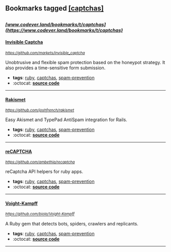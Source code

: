 ## Bookmarks tagged [[captchas]](https://www.codever.land/search?q=[captchas])

_<sup><sup>[www.codever.land/bookmarks/t/captchas](https://www.codever.land/bookmarks/t/captchas)</sup></sup>_
---
#### [Invisible Captcha](https://github.com/markets/invisible_captcha)
_<sup>https://github.com/markets/invisible_captcha</sup>_

Unobtrusive and flexible spam protection based on the honeypot strategy. It also provides a time-sensitive form submission.
* **tags**: [ruby](../tagged/ruby.md), [captchas](../tagged/captchas.md), [spam-prevention](../tagged/spam-prevention.md)
* :octocat: **[source code](https://github.com/markets/invisible_captcha)**
---
#### [Rakismet](https://github.com/joshfrench/rakismet)
_<sup>https://github.com/joshfrench/rakismet</sup>_

Easy Akismet and TypePad AntiSpam integration for Rails.
* **tags**: [ruby](../tagged/ruby.md), [captchas](../tagged/captchas.md), [spam-prevention](../tagged/spam-prevention.md)
* :octocat: **[source code](https://github.com/joshfrench/rakismet)**
---
#### [reCAPTCHA](https://github.com/ambethia/recaptcha)
_<sup>https://github.com/ambethia/recaptcha</sup>_

reCaptcha API helpers for ruby apps.
* **tags**: [ruby](../tagged/ruby.md), [captchas](../tagged/captchas.md), [spam-prevention](../tagged/spam-prevention.md)
* :octocat: **[source code](https://github.com/ambethia/recaptcha)**
---
#### [Voight-Kampff](https://github.com/biola/Voight-Kampff)
_<sup>https://github.com/biola/Voight-Kampff</sup>_

A Ruby gem that detects bots, spiders, crawlers and replicants.
* **tags**: [ruby](../tagged/ruby.md), [captchas](../tagged/captchas.md), [spam-prevention](../tagged/spam-prevention.md)
* :octocat: **[source code](https://github.com/biola/Voight-Kampff)**
---
